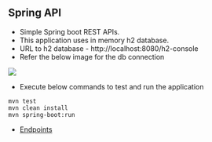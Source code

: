 ## Spring API

- Simple Spring boot REST APIs.
- This application uses in memory h2 database.
- URL to h2 database - http://localhost:8080/h2-console
- Refer the below image for the db connection

![](https://gitlab.com/hegdevenky/static-files/-/raw/master/test-apps/h2-console.png)

- Execute below commands to test and run the application
```shell script
mvn test
mvn clean install
mvn spring-boot:run
```

- [Endpoints]()